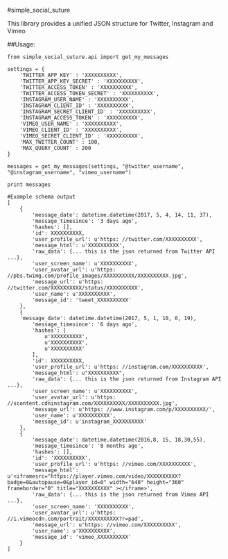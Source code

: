 #simple_social_suture

This library provides a unified JSON structure for Twitter, Instagram and Vimeo


##Usage:
	

	from simple_social_suture.api import get_my_messages    
	
    settings = {
    	'TWITTER_APP_KEY' : 'XXXXXXXXXX',
		'TWITTER_APP_KEY_SECRET' : 'XXXXXXXXXX',
		'TWITTER_ACCESS_TOKEN' : 'XXXXXXXXXX',
		'TWITTER_ACCESS_TOKEN_SECRET' : 'XXXXXXXXXX',
		'INSTAGRAM_USER_NAME' : 'XXXXXXXXXX',
		'INSTAGRAM_CLIENT_ID' : 'XXXXXXXXXX',
		'INSTAGRAM_SECRET_CLIENT_ID' : 'XXXXXXXXXX',
		'INSTAGRAM_ACCESS_TOKEN' : 'XXXXXXXXXX',
		'VIMEO_USER_NAME' : 'XXXXXXXXXX',
		'VIMEO_CLIENT_ID' : 'XXXXXXXXXX',
		'VIMEO_SECRET_CLIENT_ID' : 'XXXXXXXXXX',
		'MAX_TWITTER_COUNT' : 100,
		'MAX_QUERY_COUNT' : 200
    }

    messages = get_my_messages(settings, "@twitter_username", "@instagram_username", "vimeo_username")
    
    print messages

    #Example schema output
    [
	    {
		    'message_date': datetime.datetime(2017, 5, 4, 14, 11, 37),
		    'message_timesince': '3 days ago',
		    'hashes': [],
		    'id': XXXXXXXXXX,
		    'user_profile_url': u'https: //twitter.com/XXXXXXXXXX',
		    'message_html': u'XXXXXXXXXX',
		    'raw_data': {... this is the json returned from Twitter API ...},
		    'user_screen_name': u'XXXXXXXXXX',
		    'user_avatar_url': u'https: //pbs.twimg.com/profile_images/XXXXXXXXXX/XXXXXXXXXX.jpg',
		    'message_url': u'https: //twitter.com/XXXXXXXXXX/status/XXXXXXXXXX',
		    'user_name': u'XXXXXXXXXX',
		    'message_id': 'tweet_XXXXXXXXXX'
		},
	    {
	    'message_date': datetime.datetime(2017, 5, 1, 10, 0, 19),
		    'message_timesince': '6 days ago',
		    'hashes': [
		        u'XXXXXXXXXX',
		        u'XXXXXXXXXX',
		        u'XXXXXXXXXX'
		    ],
		    'id': XXXXXXXXXX,
		    'user_profile_url': u'https: //instagram.com/XXXXXXXXXX',
		    'message_html': u"XXXXXXXXXX",
		    'raw_data': {... this is the json returned from Instagram API ...},
		    'user_screen_name': u'XXXXXXXXXX',
		    'user_avatar_url': u'https: //scontent.cdninstagram.com/XXXXXXXXXX/XXXXXXXXXX.jpg',
		    'message_url': u'https: //www.instagram.com/p/XXXXXXXXXX/',
		    'user_name': u'XXXXXXXXXX',
		    'message_id': u'instagram_XXXXXXXXXX'
		},
	    {
		    'message_date': datetime.datetime(2016,8, 15, 18,30,55),
		    'message_timesince': '8 months ago',
		    'hashes': [],
		    'id': 'XXXXXXXXXX',
		    'user_profile_url': u'https: //vimeo.com/XXXXXXXXXX',
		    'message_html': u'<iframesrc="https://player.vimeo.com/video/XXXXXXXXXX?badge=0&autopause=0&player_id=0" width="640" height="360" frameborder="0" title="XXXXXXXXXX" ></iframe>',
		    'raw_data': {... this is the json returned from Vimeo API ...},
		    'user_screen_name': 'XXXXXXXXXX',
		    'user_avatar_url': u'https: //i.vimeocdn.com/portrait/XXXXXXXXXX?r=pad',
		    'message_url': u'https: //vimeo.com/XXXXXXXXXX',
		    'user_name': u'XXXXXXXXXX',
		    'message_id': 'vimeo_XXXXXXXXXX'
		}
	]
